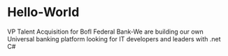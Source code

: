 # Hello-World
VP Talent Acquisition for BofI Federal Bank-We are building our own Universal banking platform looking for IT developers and leaders with .net C#
